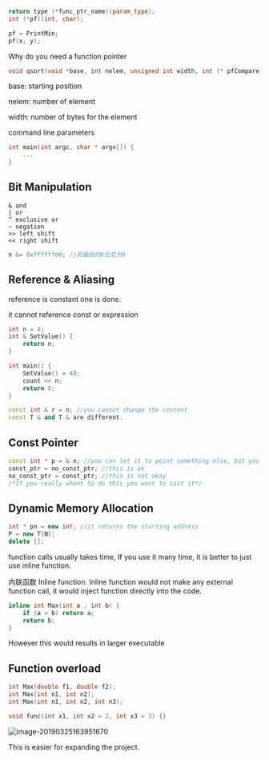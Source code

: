 ```c++
return type (*func_ptr_name)(param_type);
int (*pf)(int, char);

pf = PrintMin;
pf(x, y);
```

Why do you need a function pointer

```c++
void qsort(void *base, int nelem, unsigned int width, int (* pfCompare)(const void*, const void* ))
```

base: starting position

nelem: number of element

width: number of bytes for the element

command line parameters

```c++
int main(int argc, char * argv[]) {
    ...
}
```

## Bit Manipulation

```
& and
| or
^ exclusive or
~ negation
>> left shift
<< right shift
```

```c++
n &= 0xffffff00; //把最低的8位变为0
```

## Reference & Aliasing

reference is constant one is done.

it cannot reference const or expression

```c++
int n = 4;
int & SetValue() {
    return n;
}

int main() {
    SetValue() = 40;
    count << n;
    return 0;
}
```

```c++
const int & r = n; //you cannot change the content
const T & and T & are different.
```

## Const Pointer

```c++
const int * p = & n; //you can let it to point something else, but you cannot change it
const_ptr = no_const_ptr; //this is ok
no_const_ptr = const_ptr; //this is not okay
/*If you really whant to do this you want to cast it*/
```

## Dynamic Memory Allocation

```c++
int * pn = new int; //it returns the starting address
P = new T[N];
delete [];
```



function calls usually takes time, If you use it many time, it is better to just use inline function.

内联函数 Inline function. Inline function would not make any external function call, it would inject function directly into the code.

```c++
inline int Max(int a , int b) {
    if (a > b) return a;
    return b;
}
```

However this would results in larger executable

## Function overload

```c++
int Max(double f1, double f2);
int Max(int n1, int n2);
int Max(int n1, int n2, int n3);

void func(int x1, int x2 = 2, int x3 = 3) {}
```

![image-20190325163951670](/Users/daniowang/OneDrive/GitHub/CPP_Notes/缺省.png)

This is easier for expanding the project.